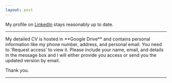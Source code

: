 ```yaml
---
layout: post
---
```


My profile on [LinkedIn](https://www.linkedin.com/in/debanik09/) stays reasonably up to date.

<hr>
My detailed CV is hosted in **Google Drive** and contains personal information like my phone number, address, and personal email. You need to 'Request access' to view it. Please include your name, email, and details in the message box and I will either provide you access or send you the updated version by email.<br>

Thank you.
<hr>
